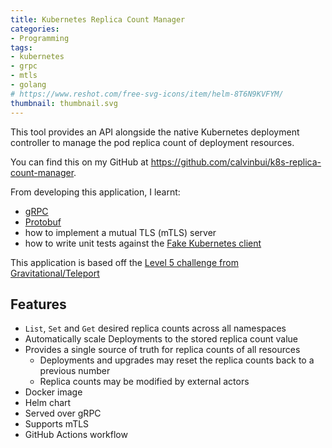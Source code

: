 ```yaml
---
title: Kubernetes Replica Count Manager
categories:
- Programming
tags:
- kubernetes
- grpc
- mtls
- golang
# https://www.reshot.com/free-svg-icons/item/helm-8T6N9KVFYM/
thumbnail: thumbnail.svg
---
```


This tool provides an API alongside the native Kubernetes deployment controller to manage the pod replica count of deployment resources.

<!-- more -->

You can find this on my GitHub at https://github.com/calvinbui/k8s-replica-count-manager.

From developing this application, I learnt:
- [gRPC](https://grpc.io/)
- [Protobuf](https://developers.google.com/protocol-buffers/)
- how to implement a mutual TLS (mTLS) server
- how to write unit tests against the [Fake Kubernetes client](https://pkg.go.dev/k8s.io/client-go/kubernetes/fake)

This application is based off the [Level 5 challenge from Gravitational/Teleport](https://github.com/gravitational/careers/blob/a78b45b4ddd5a513e66a437648b6d8600bb59cfd/challenges/cloud/sre.md)

## Features

- `List`, `Set` and `Get` desired replica counts across all namespaces
- Automatically scale Deployments to the stored replica count value
- Provides a single source of truth for replica counts of all resources
  - Deployments and upgrades may reset the replica counts back to a previous number
  - Replica counts may be modified by external actors
- Docker image
- Helm chart
- Served over gRPC
- Supports mTLS
- GitHub Actions workflow
